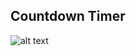 ## Countdown Timer

![alt text](https://https://github.com/Alek07/Countdown_Timer/blob/master/src/screenshot/screenshot.JPG)

